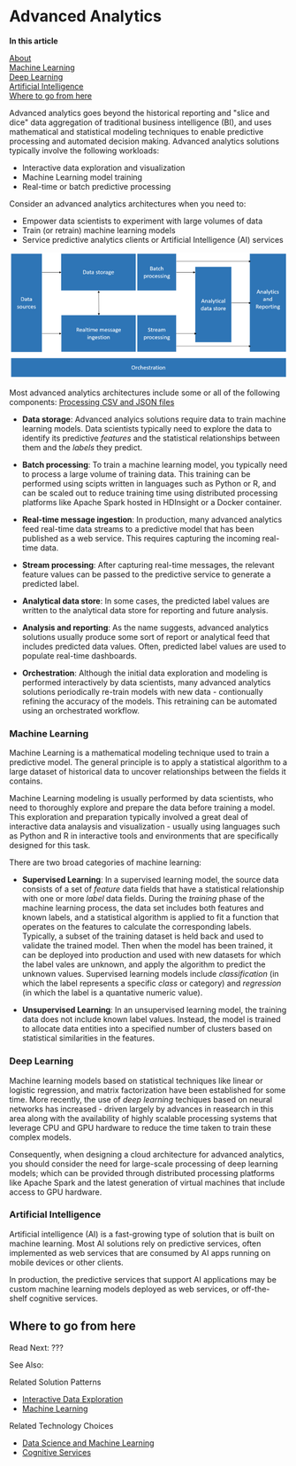 # Advanced Analytics

**In this article**

[About]()  
[Machine Learning](#machinelearning)  
[Deep Learning](#deeplearning)  
[Artificial Intelligence](ai)  
[Where to go from here](#wheretogo)  

<a name="about"></a>
Advanced analytics goes beyond the historical reporting and "slice and dice" data aggregation of traditional business intelligence (BI), and uses mathematical and statistical modeling techniques to enable predictive processing and automated decision making.
Advanced analytics solutions typically involve the following workloads:
* Interactive data exploration and visualization
* Machine Learning model training
* Real-time or batch predictive processing

Consider an advanced analytics architectures when you need to:

* Empower data scientists to experiment with large volumes of data
* Train (or retrain) machine learning models
* Service predictive analytics clients or Artificial Intelligence (AI) services

![Overall data pipeline diagram](../images/overall-data-pipeline.png)

Most advanced analytics architectures include some or all of the following components:
 [Processing CSV and JSON files](../solution-patterns/processing-csv-and-json-files.md)
* **Data storage**: Advanced analyics solutions require data to train machine learning models. Data scientists typically need to explore the data to identify its predictive *features* and the statistical relationships between them and the *labels* they predict.

* **Batch processing**: To train a machine learning model, you typically need to process a large volume of training data. This training can be performed using scipts written in languages such as Python or R, and can be scaled out to reduce training time using distributed processing platforms like Apache Spark hosted in HDInsight or a Docker container.

* **Real-time message ingestion**: In production, many advanced analytics feed real-time data streams to a predictive model that has been published as a web service. This requires capturing the incoming real-time data.

* **Stream processing**: After capturing real-time messages, the relevant feature values can be passed to the predictive service to generate a predicted label.

* **Analytical data store**: In some cases, the predicted label values are written to the analytical data store for reporting and future analysis.

* **Analysis and reporting**: As the name suggests, advanced analytics solutions usually produce some sort of report or analytical feed that includes predicted data values. Often, predicted label values are used to populate real-time dashboards.

* **Orchestration**: Although the initial data exploration and modeling is performed interactively by data scientists, many advanced analytics solutions periodically re-train models with new data - contionually refining the accuracy of the models. This retraining can be automated using an orchestrated workflow.

### <a name="machinelearning"></a> Machine Learning
Machine Learning is a mathematical modeling technique used to train a predictive model. The general principle is to apply a statistical algorithm to a large dataset of historical data to uncover relationships between the fields it contains.

Machine Learning modeling is usually performed by data scientists, who need to thoroughly explore and prepare the data before training a model. This exploration and preparation typically involved a great deal of interactive data analaysis and visualization - usually using languages such as Python and R in interactive tools and environments that are specifically designed for this task.

There are two broad categories of machine learning:
* **Supervised Learning**: In a supervised learning model, the source data consists of a set of *feature* data fields that have a statistical relationship with one or more *label* data fields. During the *training* phase of the machine learning process, the data set includes both features and known labels, and a statistical algorithm is applied to fit a function that operates on the features to calculate the corresponding labels. Typically, a subset of the training dataset is held back and used to validate the trained model. Then when the model has been trained, it can be deployed into production and used with new datasets for which the label vales are unknown, and apply the algorithm to predict the unknown values. Supervised learning models include *classification* (in which the label represents a specific *class* or category) and *regression* (in which the label is a quantative numeric value).

* **Unsupervised Learning**: In an unsupervised learning model, the training data does not include known label values. Instead, the model is trained to allocate data entities into a specified number of clusters based on statistical similarities in the features.

### <a name="deeplearning"></a> Deep Learning

Machine learning models based on statistical techniques like linear or logistic regression, and matrix factorization have been established for some time. More recently, the use of *deep learning* techiques based on neural networks has increased - driven largely by advances in reasearch in this area along with the availability of highly scalable processing systems that leverage CPU and GPU hardware to reduce the time taken to train these complex models.

Consequently, when designing a cloud architecture for advanced analytics, you should consider the need for large-scale processing of deep learning models; which can be provided through distributed processing platforms like Apache Spark and the latest generation of virtual machines that include access to GPU hardware. 

### <a name="ai"></a> Artificial Intelligence

Artificial intelligence (AI) is a fast-growing type of solution that is built on machine learning. Most AI solutions rely on predictive services, often implemented as web services that are consumed by AI apps running on mobile devices or other clients.

In production, the predictive services that support AI applications may be custom machine learning models deployed as web services, or off-the-shelf cognitive services.

## <a name="wheretogo"></a>Where to go from here

Read Next: ???

See Also:

Related Solution Patterns
- [Interactive Data Exploration](../solution-patterns/interactive-data-exploration.md)
- [Machine Learning](../solution-patterns/machine-learning.md)

Related Technology Choices
- [Data Science and Machine Learning](../technology-choices/data-science-and-machine-learning.md)
- [Cognitive Services](../technology-choices/cognitive-services.md)

